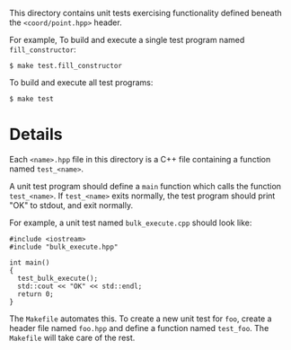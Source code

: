 This directory contains unit tests exercising functionality defined beneath the `<coord/point.hpp>` header.

For example, To build and execute a single test program named `fill_constructor`:

    $ make test.fill_constructor

To build and execute all test programs:

    $ make test

# Details

Each `<name>.hpp` file in this directory is a C++ file containing a function named `test_<name>`.

A unit test program should define a `main` function which calls the function `test_<name>`. If `test_<name>` exits normally, the test program should print "OK" to stdout, and exit normally.

For example, a unit test named `bulk_execute.cpp` should look like:

    #include <iostream>
    #include "bulk_execute.hpp"

    int main()
    {
      test_bulk_execute();
      std::cout << "OK" << std::endl;
      return 0;
    }

The `Makefile` automates this. To create a new unit test for `foo`, create a header file named `foo.hpp` and define a function named `test_foo`. The `Makefile` will take care of the rest.

